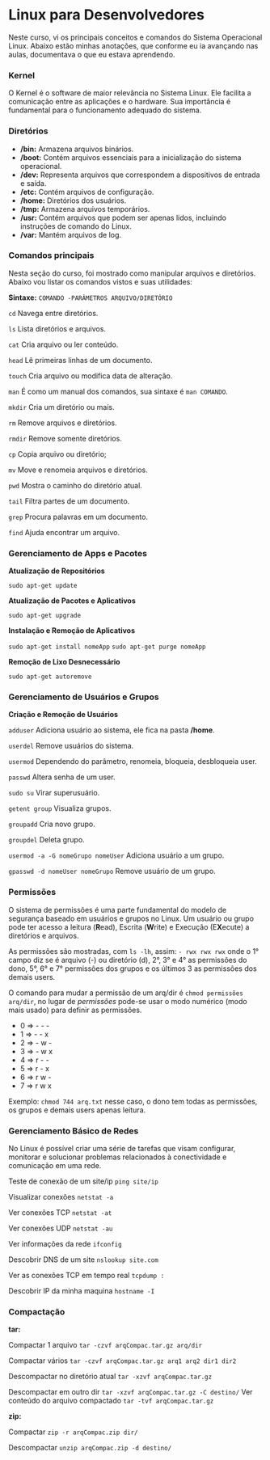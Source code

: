 # Linux para Desenvolvedores
Neste curso, vi os principais conceitos e comandos do Sistema Operacional Linux. 
Abaixo estão minhas anotações, que conforme eu ia avançando nas aulas, documentava o que eu estava aprendendo.

### Kernel
O Kernel é o software de maior relevância no Sistema Linux. Ele facilita a comunicação entre as aplicações e o hardware. Sua importância é fundamental para o funcionamento adequado do sistema.

### Diretórios
- **/bin:** Armazena arquivos binários.
- **/boot:** Contém arquivos essenciais para a inicialização do sistema operacional.
- **/dev:** Representa arquivos que correspondem a dispositivos de entrada e saída.
- **/etc:** Contém arquivos de configuração.
- **/home:** Diretórios dos usuários.
- **/tmp:** Armazena arquivos temporários.
- **/usr:** Contém arquivos que podem ser apenas lidos, incluindo instruções de comando do Linux.
- **/var:** Mantém arquivos de log.

### Comandos principais

Nesta seção do curso, foi mostrado como manipular arquivos e diretórios. 
Abaixo vou listar os comandos vistos e suas utilidades:

**Sintaxe:** `COMANDO -PARÂMETROS ARQUIVO/DIRETÓRIO`


`cd` Navega entre diretórios.

`ls` Lista diretórios e arquivos.

`cat` Cria arquivo ou ler conteúdo.

`head` Lê primeiras linhas de um documento.

`touch` Cria arquivo ou modifica data de alteração.

`man` É como um manual dos comandos, sua sintaxe é `man COMANDO`.

`mkdir` Cria um diretório ou mais.

`rm` Remove arquivos e diretórios.

`rmdir` Remove somente diretórios.

`cp` Copia arquivo ou diretório;

`mv` Move e renomeia arquivos e diretórios.

`pwd` Mostra o caminho do diretório atual.

`tail` Filtra partes de um documento.

`grep` Procura palavras em um documento.

`find` Ajuda encontrar um arquivo.

### Gerenciamento de Apps e Pacotes

**Atualização de Repositórios**

`sudo apt-get update`

**Atualização de Pacotes e Aplicativos**

`sudo apt-get upgrade`

**Instalação e Remoção de Aplicativos**

`sudo apt-get install nomeApp`
`sudo apt-get purge nomeApp`

**Remoção de Lixo Desnecessário**

`sudo apt-get autoremove`

### Gerenciamento de Usuários e Grupos

**Criação e Remoção de Usuários**

`adduser` Adiciona usuário ao sistema,  ele fica na pasta **/home**.

`userdel` Remove usuários do sistema.

`usermod` Dependendo do parâmetro, renomeia, bloqueia,  desbloqueia user.

`passwd` Altera senha de um user.

`sudo su` Virar superusuário.

`getent group` Visualiza grupos.

`groupadd` Cria novo grupo.

`groupdel` Deleta grupo.

`usermod -a -G nomeGrupo nomeUser` Adiciona usuário a um grupo.

`gpasswd -d nomeUser nomeGrupo` Remove usuário de um grupo.


### Permissões

O sistema de permissões é uma parte fundamental do modelo de segurança baseado em usuários e grupos no Linux. Um usuário ou grupo pode ter acesso a leitura (**R**ead), Escrita (**W**rite) e Execução (E**X**ecute) a diretórios e arquivos.

As permissões são mostradas, com `ls -lh`, assim: `- rwx rwx rwx` onde o 1° campo diz se é arquivo (-) ou diretório (d), 2°, 3° e 4° as permissões do dono, 5°, 6° e 7° permissões dos grupos e os últimos 3 as permissões dos demais users.

O comando para mudar a permissão de um arq/dir é `chmod permissões arq/dir`, no lugar de *permissões* pode-se usar o modo numérico (modo mais usado) para definir as permissões. 

- 0 ⇒ - - - 
- 1 ⇒ - - x
- 2 ⇒ - w -
- 3 ⇒ - w x
- 4 ⇒ r - -
- 5 ⇒ r - x
- 6 ⇒ r w -
- 7 ⇒ r w x

Exemplo: 
`chmod 744 arq.txt` nesse caso, o dono tem todas as permissões, os grupos e demais users apenas leitura.

### Gerenciamento Básico de Redes

No Linux é possível criar uma série de tarefas que visam configurar, monitorar e solucionar problemas relacionados à conectividade e comunicação em uma rede. 

Teste de conexão de um site/ip `ping site/ip`

Visualizar conexões `netstat -a`

Ver conexões TCP `netstat -at`

Ver conexões UDP `netstat -au`

Ver informações da rede `ifconfig`

Descobrir DNS de um site `nslookup site.com`

Ver as conexões TCP em tempo real `tcpdump :`

Descobrir IP da minha maquina `hostname -I`


### Compactação

**tar:**

Compactar 1 arquivo `tar -czvf arqCompac.tar.gz arq/dir`

Compactar vários `tar -czvf arqCompac.tar.gz arq1 arq2 dir1 dir2`

Descompactar no diretório atual `tar -xzvf arqCompac.tar.gz`

Descompactar em outro dir `tar -xzvf arqCompac.tar.gz -C destino/`
Ver conteúdo do arquivo compactado `tar -tvf arqCompac.tar.gz`

**zip:**

Compactar `zip -r arqCompac.zip dir/`

Descompactar `unzip arqCompac.zip -d destino/`